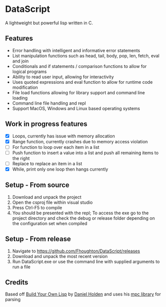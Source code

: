 # DataScript
A lightweight but powerful lisp written in C. 

## Features
- Error handling with intelligent and informative error statements
- List manipulation functions such as head, tail, body, pop, len, fetch, eval and join
- Conditionals and if statements / comparison functions to allow for logical programs
- Ability to read user input, allowing for interactivity
- Uses quoted expressions and eval function to allow for runtime code modification
- File load functions allowing for library support and command line loading
- Command line file handling and repl
- Support MacOS, Windows and Linux based operating systems

## Work in progress features
- [X] Loops, currently has issue with memory allocation
- [X] Range function, currently crashes due to memory access violation
- [ ] For function to loop over each item in a list
- [ ] Push function to insert a value into a list and push all remaining items to the right
- [ ] Replace to replace an item in a list
- [X] While, print only one loop then hangs currently

## Setup - From source
1) Download and unpack the project
2) Open the csproj file within visual studio
3) Press Ctrl-F5 to compile
4) You should be presented with the repl; To access the exe go to the project directory and check the debug or release folder depending on the configuration set when compiled

## Setup - From release
1) Navigate to https://github.com/Fhoughton/DataScript/releases
2) Download and unpack the most recent version
3) Run DataScript.exe or use the command line with supplied arguments to run a file

## Credits
Based off [Build Your Own Lisp](https://www.amazon.com/Build-Your-Lisp-Daniel-Holden/dp/1501006622) by [Daniel Holden](https://github.com/orangeduck) and uses his [mpc library](https://github.com/orangeduck/mpc) for parsing
